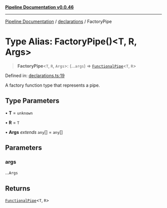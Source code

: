 [**Pipeline Documentation v0.0.46**](../../README.md)

***

[Pipeline Documentation](../../modules.md) / [declarations](../README.md) / FactoryPipe

# Type Alias: FactoryPipe()\<T, R, Args\>

> **FactoryPipe**\<`T`, `R`, `Args`\>: (...`args`) => [`FunctionalPipe`](FunctionalPipe.md)\<`T`, `R`\>

Defined in: [declarations.ts:19](https://github.com/stonemjs/pipeline/blob/c8a1fcbfdda4004779e43e603ed49dbe9ca9323f/src/declarations.ts#L19)

A factory function type that represents a pipe.

## Type Parameters

• **T** = `unknown`

• **R** = `T`

• **Args** *extends* `any`[] = `any`[]

## Parameters

### args

...`Args`

## Returns

[`FunctionalPipe`](FunctionalPipe.md)\<`T`, `R`\>
